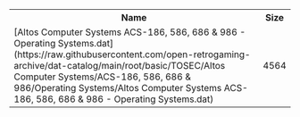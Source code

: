 <table>
<tr><th>Name</th><th>Size</th></tr>
<tr><td>[Altos Computer Systems ACS-186, 586, 686 & 986 - Operating Systems.dat](https://raw.githubusercontent.com/open-retrogaming-archive/dat-catalog/main/root/basic/TOSEC/Altos Computer Systems/ACS-186, 586, 686 & 986/Operating Systems/Altos Computer Systems ACS-186, 586, 686 & 986 - Operating Systems.dat)</td><td>4564</td></tr>
</table>
